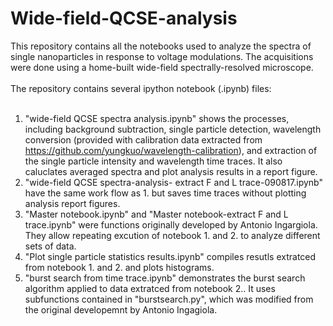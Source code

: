 # Wide-field-QCSE-analysis
This repository contains all the notebooks used to analyze the spectra of single nanoparticles in response to voltage modulations. The acquisitions were done using a home-built wide-field spectrally-resolved microscope. <br/>
<br/>
The repository contains several ipython notebook (.ipynb) files: <br/>
<br/>
1. "wide-field QCSE spectra analysis.ipynb" shows the processes, including background subtraction, single particle detection, wavelength conversion (provided with calibration data extracted from https://github.com/yungkuo/wavelength-calibration), and extraction of the single particle intensity and wavelength time traces. It also caluclates averaged spectra and plot analysis results in a report figure.<br/>
2. "wide-field QCSE spectra-analysis- extract F and L trace-090817.ipynb" have the same work flow as 1. but saves time traces without plotting analysis report figures.<br/>
3. "Master notebook.ipynb" and "Master notebook-extract F and L trace.ipynb" were functions originally developed by Antonio Ingargiola. They allow repeating excution of notebook 1. and 2. to analyze different sets of data.<br/>
4. "Plot single particle statistics results.ipynb" compiles resutls extratced from notebook 1. and 2. and plots histograms.<br/>
5. "burst search from time trace.ipynb" demonstrates the burst search algorithm applied to data extratced from notebook 2.. It uses subfunctions contained in "burstsearch.py", which was modified from the original developemnt by Antonio Ingagiola. 



